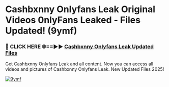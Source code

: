 # Cashbxnny Onlyfans Leak Original Videos 0nlyFans Leaked - Files Updated! (9ymf)

<h3>🔴 CLICK HERE 🌐==►► <a href="https://tinyurl.com/brd5kh86" rel="nofollow">Cashbxnny Onlyfans Leak Updated Files</a></h3>

Get Cashbxnny Onlyfans Leak and all content. Now you can access all videos and pictures of Cashbxnny Onlyfans Leak. New Updated Files 2025!

[![9ymf](https://i.imgur.com/K7sEzmb.gif)](https://tinyurl.com/brd5kh86)
